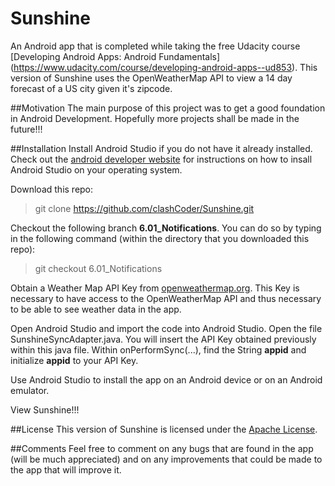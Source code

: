 # Sunshine
An Android app that is completed while taking the free Udacity course [Developing Android Apps: Android Fundamentals] (https://www.udacity.com/course/developing-android-apps--ud853). This version of Sunshine uses the OpenWeatherMap API to view a 14 day forecast of a US city given it's zipcode. 

##Motivation
The main purpose of this project was to get a good foundation in Android Development. Hopefully more projects shall be made in the future!!!

##Installation
Install Android Studio if you do not have it already installed. Check out the [android developer website](https://developer.android.com/studio/index.html) for instructions on how to insall Android Studio on your operating system. 

Download this repo:

> git clone https://github.com/clashCoder/Sunshine.git

Checkout the following branch **6.01_Notifications**. You can do so by typing in the following command (within the directory that you downloaded this repo):

> git checkout 6.01_Notifications

Obtain a Weather Map API Key from [openweathermap.org](http://openweathermap.org/api). This Key is necessary to have access to the OpenWeatherMap API and thus necessary to be able to see weather data in the app.

Open Android Studio and import the code into Android Studio. Open the file SunshineSyncAdapter.java. You will insert the API Key obtained previously within this java file. Within onPerformSync(...), find the String **appid** and initialize **appid** to your API Key.  

Use Android Studio to install the app on an Android device or on an Android emulator. 

View Sunshine!!!

##License
This version of Sunshine is licensed under the [Apache License](LICENSE).

##Comments
Feel free to comment on any bugs that are found in the app (will be much appreciated) and on any improvements that could be made to the app that will improve it.
